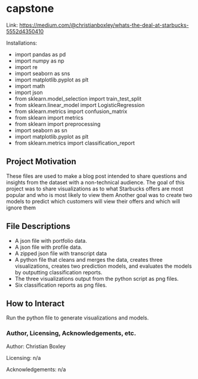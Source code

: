 # capstone
Link: https://medium.com/@christianboxley/whats-the-deal-at-starbucks-5552d4350410

Installations:
- import pandas as pd
- import numpy as np
- import re
- import seaborn as sns
- import matplotlib.pyplot as plt
- import math
- import json
- from sklearn.model_selection import train_test_split
- from sklearn.linear_model import LogisticRegression
- from sklearn.metrics import confusion_matrix
- from sklearn import metrics
- from sklearn import preprocessing
- import seaborn as sn
- import matplotlib.pyplot as plt
- from sklearn.metrics import classification_report


## Project Motivation
These files are used to make a blog post intended to share questions and insights from the dataset with a non-technical audience. The goal of this project was to share visualizations as to what Starbucks offers are most popular and who is most likely to view them Another goal was to create two models to predict which customers will view their offers and which will ignore them

## File Descriptions
- A json file with portfolio data.
- A json file with profile data.
- A zipped json file with transcript data
- A python file that cleans and merges the data, creates three visualizations, creates two prediction models, and evaluates the models by outputting classification reports.
- The three visualizations output from the python script as png files.
- Six classification reports as png files.

## How to Interact
Run the python file to generate visualizations and models. 

### Author, Licensing, Acknowledgements, etc.

Author: Christian Boxley <p>
Licensing: n/a <p>
Acknowledgements: n/a <p>
